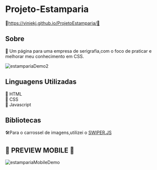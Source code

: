 # Projeto-Estamparia
🔴https://viniekj.github.io/ProjetoEstamparia/🔴<br>
## Sobre
👋 Um página para uma empresa de serigrafia,com o foco de praticar e melhorar meu conhecimento em CSS.

![estampariaDemo2](https://user-images.githubusercontent.com/89022160/170346269-8881cd05-a777-4e9f-ab14-729622319452.gif)


## Linguagens Utilizadas

🔴 HTML<br>
🔴 CSS<br>
🔴 Javascript<br>
## Bibliotecas
🛠️Para o carrossel de imagens,utilizei o [SWIPER.JS](https://swiperjs.com/)


## 📱 PREVIEW MOBILE 📱


![estampariaMobileDemo](https://user-images.githubusercontent.com/89022160/170346703-b7c58b3b-31b0-4b4b-afb4-9501badb04fb.gif)
